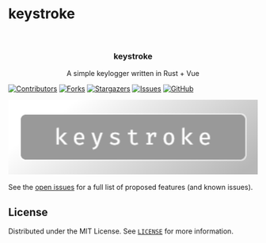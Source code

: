# keystroke

<!-- PROJECT LOGO -->
<br />
<div align="center">
  <a href="https://github.com/deuscx/keystroke">
    <!-- <img src="" alt="Logo" width="80" height="80" -->
  </a>

  <h3 align="center">keystroke</h3>

  <p align="center">
    A simple keylogger written in Rust + Vue
  </p>
</div>

<!-- PROJECT SHIELDS -->
[![Contributors][contributors-shield]][contributors-url]
[![Forks][forks-shield]][forks-url]
[![Stargazers][stars-shield]][stars-url]
[![Issues][issues-shield]][issues-url]
[![GitHub][license-shield]][license-url]

<!-- ## Features -->


<!-- USAGE EXAMPLES -->
![](https://raw.githubusercontent.com/Deuscx/pic/master/829shots_so.png)
<!-- ROADMAP -->

See the [open issues](https://github.com/deuscx/keystroke/issues) for a full list of proposed features (and known issues).

<!-- LICENSE -->
## License

Distributed under the MIT License. See [`LICENSE`]('./LICENSE') for more information.


[contributors-shield]: https://img.shields.io/github/contributors/deuscx/keystroke.svg?style=for-the-badge
[contributors-url]: https://github.com/deuscx/keystroke/graphs/contributors
[forks-shield]: https://img.shields.io/github/forks/deuscx/keystroke.svg?style=for-the-badge
[forks-url]: https://github.com/deuscx/keystroke/network/members
[stars-shield]: https://img.shields.io/github/stars/deuscx/keystroke.svg?style=for-the-badge
[stars-url]: https://github.com/deuscx/keystroke/stargazers
[issues-shield]: https://img.shields.io/github/issues/deuscx/keystroke.svg?style=for-the-badge
[issues-url]: https://github.com/deuscx/keystroke/issues
[license-shield]: https://img.shields.io/github/license/deuscx/keystroke?style=for-the-badge
[license-url]: https://github.com/deuscx/keystroke/blob/master/LICENSE
